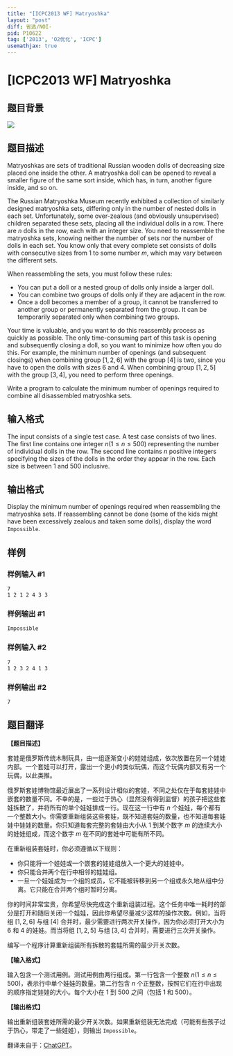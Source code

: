 ```yaml
---
title: "[ICPC2013 WF] Matryoshka"
layout: "post"
diff: 省选/NOI-
pid: P10622
tag: ['2013', 'O2优化', 'ICPC']
usemathjax: true
---
```


# [ICPC2013 WF] Matryoshka
## 题目背景

![](https://cdn.luogu.com.cn/upload/image_hosting/tsc2hi05.png)
## 题目描述

Matryoshkas are sets of traditional Russian wooden dolls of decreasing size placed one inside the other. A matryoshka doll can be opened to reveal a smaller figure of the same sort inside, which has, in turn, another figure inside, and so on.

The Russian Matryoshka Museum recently exhibited a collection of similarly designed matryoshka sets, differing only in the number of nested dolls in each set. Unfortunately, some over-zealous (and obviously unsupervised) children separated these sets, placing all the individual dolls in a row. There are $n$ dolls in the row, each with an integer size. You need to reassemble the matryoshka sets, knowing neither the number of sets nor the number of dolls in each set. You know only that every complete set consists of dolls with consecutive sizes from $1$ to some number $m$, which may vary between the different sets.

When reassembling the sets, you must follow these rules:
- You can put a doll or a nested group of dolls only inside a larger doll.
- You can combine two groups of dolls only if they are adjacent in the row.
- Once a doll becomes a member of a group, it cannot be transferred to another group or permanently separated from the group. It can be temporarily separated only when combining two groups.

Your time is valuable, and you want to do this reassembly process as quickly as possible. The only time-consuming part of this task is opening and subsequently closing a doll, so you want to minimize how often you do this. For example, the minimum number of openings (and subsequent closings) when combining group $[1, 2, 6]$ with the group $[4]$ is two, since you have to open the dolls with sizes $6$ and $4$. When combining group $[1, 2, 5]$ with the group $[3, 4]$, you need to perform three openings.

Write a program to calculate the minimum number of openings required to combine all disassembled matryoshka sets.
## 输入格式

The input consists of a single test case. A test case consists of two lines. The first line contains one integer $n (1 \leq n \leq 500)$ representing the number of individual dolls in the row. The second line contains $n$ positive integers specifying the sizes of the dolls in the order they appear in the row. Each size is between $1$ and $500$ inclusive.
## 输出格式

Display the minimum number of openings required when reassembling the matryoshka sets. If reassembling cannot be done (some of the kids might have been excessively zealous and taken some dolls), display the word `Impossible`.
## 样例

### 样例输入 #1
```
7
1 2 1 2 4 3 3
```
### 样例输出 #1
```
Impossible
```
### 样例输入 #2
```
7
1 2 3 2 4 1 3

```
### 样例输出 #2
```
7
```
## 题目翻译

**【题目描述】**

套娃是俄罗斯传统木制玩具，由一组逐渐变小的娃娃组成，依次放置在另一个娃娃内部。一个套娃可以打开，露出一个更小的类似玩偶，而这个玩偶内部又有另一个玩偶，以此类推。

俄罗斯套娃博物馆最近展出了一系列设计相似的套娃，不同之处仅在于每套娃娃中嵌套的数量不同。不幸的是，一些过于热心（显然没有得到监督）的孩子把这些套娃拆散了，并将所有的单个娃娃排成一行。现在这一行中有 $n$ 个娃娃，每个都有一个整数大小。你需要重新组装这些套娃，既不知道套娃的数量，也不知道每套娃娃中娃娃的数量。你只知道每套完整的套娃由大小从 $1$ 到某个数字 $m$ 的连续大小的娃娃组成，而这个数字 $m$ 在不同的套娃中可能有所不同。

在重新组装套娃时，你必须遵循以下规则：
- 你只能将一个娃娃或一个嵌套的娃娃组放入一个更大的娃娃中。
- 你只能合并两个在行中相邻的娃娃组。
- 一旦一个娃娃成为一个组的成员，它不能被转移到另一个组或永久地从组中分离。它只能在合并两个组时暂时分离。

你的时间非常宝贵，你希望尽快完成这个重新组装过程。这个任务中唯一耗时的部分是打开和随后关闭一个娃娃，因此你希望尽量减少这样的操作次数。例如，当将组 $[1, 2, 6]$ 与组 $[4]$ 合并时，最少需要进行两次开关操作，因为你必须打开大小为 $6$ 和 $4$ 的娃娃。而当将组 $[1, 2, 5]$ 与组 $[3, 4]$ 合并时，需要进行三次开关操作。

编写一个程序计算重新组装所有拆散的套娃所需的最少开关次数。

**【输入格式】**

输入包含一个测试用例。测试用例由两行组成。第一行包含一个整数 $n (1 \leq n \leq 500)$，表示行中单个娃娃的数量。第二行包含 $n$ 个正整数，按照它们在行中出现的顺序指定娃娃的大小。每个大小在 $1$ 到 $500$ 之间（包括 $1$ 和 $500$）。

**【输出格式】**

输出重新组装套娃所需的最少开关次数。如果重新组装无法完成（可能有些孩子过于热心，带走了一些娃娃），则输出 `Impossible`。

翻译来自于：[ChatGPT](https://chatgpt.com/)。
